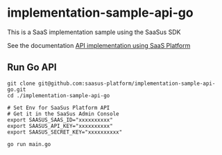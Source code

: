 # implementation-sample-api-go

This is a SaaS implementation sample using the SaaSus SDK

See the documentation [API implementation using SaaS Platform](https://docs.saasus.io/docs/implementing-authentication-using-saasus-platform-apiserver)

## Run Go API

```
git clone git@github.com:saasus-platform/implementation-sample-api-go.git
cd ./implementation-sample-api-go

# Set Env for SaaSus Platform API
# Get it in the SaaSus Admin Console
export SAASUS_SAAS_ID="xxxxxxxxxx"
export SAASUS_API_KEY="xxxxxxxxxx"
export SAASUS_SECRET_KEY="xxxxxxxxxx"

go run main.go
```
